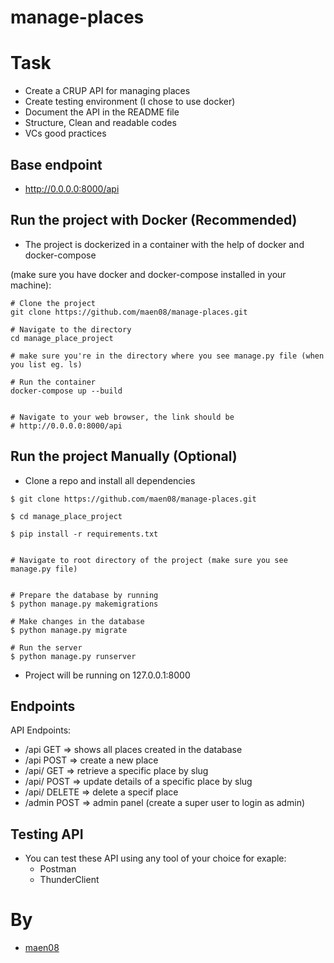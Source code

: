 # manage-places

# Task
- Create a CRUP API for managing places
- Create testing environment (I chose to use docker)
- Document the API in the README file
- Structure, Clean and readable codes
- VCs good practices


## Base endpoint

- http://0.0.0.0:8000/api


## Run the project with Docker (Recommended)
- The project is dockerized in a container with the help of docker and docker-compose

(make sure you have docker and docker-compose installed in your machine):

```
# Clone the project
git clone https://github.com/maen08/manage-places.git

# Navigate to the directory
cd manage_place_project

# make sure you're in the directory where you see manage.py file (when you list eg. ls) 

# Run the container
docker-compose up --build


# Navigate to your web browser, the link should be
# http://0.0.0.0:8000/api

```


## Run the project Manually (Optional)
- Clone a repo and install all dependencies
```
$ git clone https://github.com/maen08/manage-places.git

$ cd manage_place_project

$ pip install -r requirements.txt 


# Navigate to root directory of the project (make sure you see manage.py file)


# Prepare the database by running
$ python manage.py makemigrations

# Make changes in the database
$ python manage.py migrate

# Run the server
$ python manage.py runserver
```

- Project will be running on 127.0.0.1:8000


## Endpoints
API Endpoints:

- /api                   GET                => shows all places created in the database
- /api                   POST               => create a new place
- /api/<slug>            GET                => retrieve a specific place by slug
- /api/<slug>            POST               => update details of a specific place by slug
- /api/<slug>            DELETE             => delete a specif place
- /admin                 POST               => admin panel (create a super user to login as admin)


## Testing API
- You can test these API using any tool of your choice for exaple:
    - Postman
    - ThunderClient



# By
- [maen08](https://github.com/maen08)
